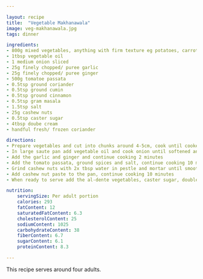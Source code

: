 ```yaml
---

layout: recipe
title:  "Vegetable Makhanawala"
image: veg-makhanawala.jpg
tags: dinner

ingredients:
- 800g mixed vegetables, anything with firm texture eg potatoes, carrots, cauliflower and peas
- 1tbsp vegetable oil
- 1 medium onion sliced
- 25g finely chopped/ puree garlic
- 25g finely chopped/ puree ginger
- 500g tomatoe passata
- 0.5tsp ground coriander
- 0.5tsp ground cumin
- 0.5tsp ground cinnamon
- 0.5tsp gram masala
- 1.5tsp salt
- 25g cashew nuts
- 0.5tsp caster sugar
- 4tbsp doube cream
- handful fresh/ frozen coriander

directions:
- Prepare vegetables and cut into chunks around 4-5cm, cook until cooked but a little al-dente
- In large saute pan add vegetable oil and cook onion until softened and golden
- Add the garlic and ginger and continue cooking 2 minutes
- Add the tomato passata, ground spices and salt, continue cooking 10 minutes
- Grind cashew nuts with 2x tbsp water in pestle and mortar until smooth
- Add cashew nut paste to the pan, continue cooking 10 minutes
- When ready to serve add the al-dente vegetables, caster sugar, double cream and coriander and cook for 2-3 minutes

nutrition:
    servingSize: Per adult portion
    calories: 293
    fatContent: 12
    saturatedFatContent: 6.3
    cholesterolContent: 25
    sodiumContent: 1025
    carbohydrateContent: 38
    fiberContent: 6.7
    sugarContent: 6.1
    proteinContent: 8.3

---
```


This recipe serves around four adults.
